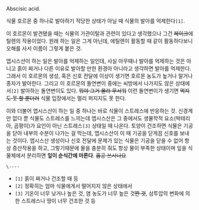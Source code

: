 Abscisic acid.

식물 호르몬 중 하나로 발아하기 적당한 상태가 아닐 때 식물의 발아를 억제한다`[1]`.

이 호르몬이 발견됐을 때는 식물의 가관이탈과 관련이 있다고 생각했으나 그건 <del>페이크</del>에틸렌의 작용이었다. 원래 하는 일은
그게 아닌데, 에틸렌이 활동할 때 같이 활동하다보니 오해를 사서 이름이 그렇게 붙은 것.

앱시스산이 하는 일은 발아를 억제하는 일인데, 사실 아무때나 발아를 억제하는 것은 아니고 흙이 짜거나 다른 이유로 발아할 만한 환경아
아니라고 생각하면 발아를 억제한다. 그래서 이 호르몬의 생성, 혹은 신호 전달에 이상이 생기면 호르몬 농도가 높거나 말거나 종자가 발아한다.
그리고 이 호르몬의 돌연변이 중에는 씨방에서 나가지도 않은 상태에서`[2]` 발아하는 돌연변이도 있다. <del>뭐야 그거 몰라
무서워</del> 이런 돌연변이가 생기면 <del>먹지도 못 할 뿐더러</del> 식물 입장에서는 멀리 퍼지지도 못 한다.

이와 더불어 앱시스산이 하는 일 중 하나는 바로 식물이 스트레스에 반응하는 것. 신경계만 없다 뿐 식물도 스트레스를 느끼는데 앱시스산은 그
중에서도 생물학적 요소(박테리아, 곰팡이)가 요인이 아닌 스트레스`[3]` 상태일 때 나온다. 토양이 건조하면 식물은 기공을 닫아 내부의
수분이 나가는 걸 막는데, 앱시스산이 이 때 기공을 닫게끔 신호를 보내는 것이다. 앱시스산 생성이나 신호 전달에 문제가 있는 식물은 기공을
닫을 수 없어 항상 증산작용을 하고, 그렇기때문에 물을 충분히 줘도 항상 물이 부족한 상태이며 잎을 식물체에서 분리하면 **잎이 순식간에
마른다**. <del>흡공 쓰시나요</del>

`\----`

  * `[1]` 흙이 짜거나 건조할 때 등
  * `[2]` 정확히는 엄마 식물에게서 떨어지지 않은 상태에서
  * `[3]` 기온이 너무 낮거나 높은 것, 염 농도가 너무 높은 것<del>짠 것</del>, 삼투압의 변화에 의한 스트레스나 땅이 너무 건조한 것 등

